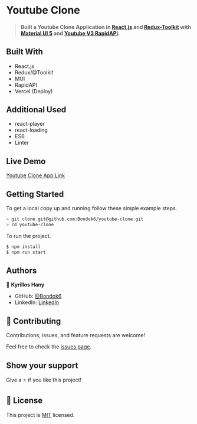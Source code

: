 # Youtube Clone

> #### Built a Youtube Clone Application in [React.js](https://reactjs.org/docs/getting-started.html) and [Redux-Toolkit](https://redux-toolkit.js.org/) with [Material UI 5](https://mui.com/) and [Youtube V3 RapidAPI](https://rapidapi.com/ytdlfree/api/youtube-v31?utm_source=youtube.com%2FJavaScriptMastery&utm_medium=referral&utm_campaign=DevRel).


## Built With

- React.js
- Redux/@Toolkit
- MUI
- RapidAPI
- Vercel (Deploy)

## Additional Used

- react-player
- react-loading
- ES6 
- Linter

## Live Demo

[Youtube Clone App Link]()


## Getting Started

To get a local copy up and running follow these simple example steps.

```bash
> git clone git@github.com:Bondok6/youtube-clone.git
> cd youtube-clone
```

To run the project.

```bash
$ npm install
$ npm run start
```

## Authors

👤 **Kyrillos Hany**

- GitHub: [@Bondok6](https://github.com/Bondok6)
- LinkedIn: [LinkedIn](https://www.linkedin.com/in/kyrillos-hany/)


## 🤝 Contributing

Contributions, issues, and feature requests are welcome!

Feel free to check the [issues page](../../issues/).

## Show your support

Give a ⭐️ if you like this project!

## 📝 License

This project is [MIT](./MIT.md) licensed.
